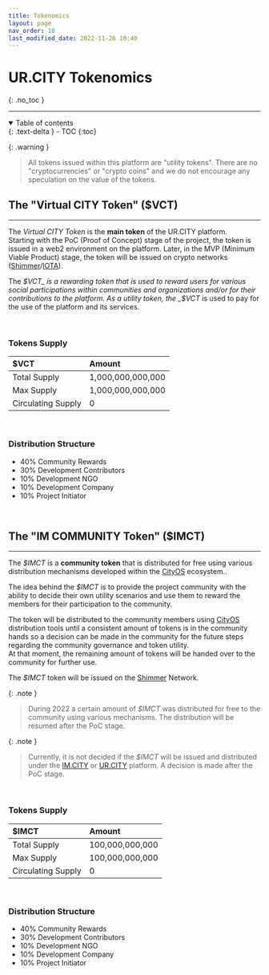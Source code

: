 ```yaml
---
title: Tokenomics
layout: page
nav_order: 10
last_modified_date: 2022-11-26 10:40
---
```


# UR.CITY Tokenomics
{: .no_toc }

----------------

<details open markdown="block">
  <summary>
    Table of contents
  </summary>
  {: .text-delta }
- TOC
{:toc}
</details>



{: .warning }
>All tokens issued within this platform are "utility tokens".
>There are no "cryptocurrencies" or "crypto coins" and we do not encourage any speculation on the value of the tokens.


## The "Virtual CITY Token" ($VCT) 

----------------

The _Virtual CITY Token_ is the **main token** of the UR.CITY platform.   
Starting with the PoC (Proof of Concept) stage of the project, the token is issued in a web2 environment on the platform.
Later, in the MVP (Minimum Viable Product) stage, the token will be issued on crypto networks ([Shimmer]/[IOTA]).

The _$VCT_ is a rewarding token that is used to reward users for various social participations within communities and organizations and/or for their contributions to the platform.  
As a utility token, the _$VCT_ is used to pay for the use of the platform and its services.


&nbsp;   
### Tokens Supply


| $VCT               | Amount            |
|:-------------------|:------------------|
| Total Supply       | 1,000,000,000,000 |
| Max Supply         | 1,000,000,000,000 |
| Circulating Supply | 0                 |


&nbsp;   
### Distribution Structure 

- 40% Community Rewards
- 30% Development Contributors
- 10% Development NGO
- 10% Development Company
- 10% Project Initiator


&nbsp;      

## The "IM COMMUNITY Token" ($IMCT)

----------------

The _$IMCT_ is a **community token** that is distributed for free using various distribution mechanisms developed within the [CityOS] ecosystem..

The idea behind the _$IMCT_ is to provide the project community with the ability to decide their own utility scenarios and use them to reward the members for their participation to the community.

The token will be distributed to the community members using [CityOS] distribution tools until a consistent amount of tokens is in the community hands so a decision can be made in the community for the future steps regarding the community governance and token utility.   
At that moment, the remaining amount of tokens will be handed over to the community for further use.

The _$IMCT_ token will be issued on the [Shimmer] Network.



{: .note }
>During 2022 a certain amount of _$IMCT_ was distributed for free to the community using various mechanisms.
> The distribution will be resumed after the PoC stage.

{: .note }
>Currently, it is not decided if the _$IMCT_ will be issued and distributed under the [IM.CITY] or [UR.CITY] platform.
>A decision is made after the PoC stage.

&nbsp;
### Tokens Supply


| $IMCT              | Amount          |
|:-------------------|:----------------|
| Total Supply       | 100,000,000,000 |
| Max Supply         | 100,000,000,000 |
| Circulating Supply | 0               |


&nbsp;
### Distribution Structure


- 40% Community Rewards
- 30% Development Contributors
- 10% Development NGO
- 10% Development Company
- 10% Project Initiator


[CityOS]: https://CityOS.dev "CityOS"
[Shimmer]: https://shimmer.network/ "Shimmer Network"
[IOTA]: https://www.iota.org/ "IOTA Network"
[IM.CITY]: https://im.city "IM.CITY"
[UR.CITY]: https://ur.city "UR.CITY"